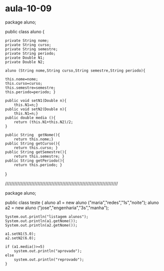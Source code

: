 # aula-10-09
package aluno;

public class aluno {
	
	private String nome;
	private String curso;
	private String semestre;
	private String periodo;
	private Double N1;
	private Double N2;
		
	aluno (String nome,String curso,String semestre,String periodo){
	
	this.nome=nome;
	this.curso=curso;
    this.semestre=semestre;
    this.periodo=periodo; }
	
	public void setN1(Double n){
	    this.N1=n;}
	public void setN2(Double n){
		this.N1=n;}
	public double media (){
		return (this.N1+this.N2)/2;
	}
	
	public String  getNome(){
		return this.nome;}
	public String getCurso(){
		return this.curso; }
	public String getSemestre(){
		return this.semestre; }
	public String getPeriodo(){
		return this.periodo; }

}

/////////////////////////////////////////////////////////////////////////

package aluno;

public class teste {
	aluno a1 = new aluno ("maria","redes","1s","noite");
    aluno a2 = new aluno ("jose","engenharia","3s","manha");
    
    System.out.println("listagem alunos");
    System.out.println(a1.getNome());
    System.out.println(a2.getNome());
    
    a1.setN1(5.0);
    a2.setN2(6.0);
    
    if (a1.media()>=5)
    	system.out.println("aprovado");
    else
    	system.out.println("reprovado");
    }










